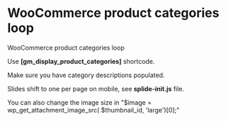 # WooCommerce product categories loop
WooCommerce product categories loop

Use <strong>[gm_display_product_categories]</strong> shortcode.

Make sure you have category descriptions populated.

Slides shift to one per page on mobile, see <strong>splide-init.js</strong> file.

You can also change the image size in "$image = wp_get_attachment_image_src( $thumbnail_id, 'large')[0];"
